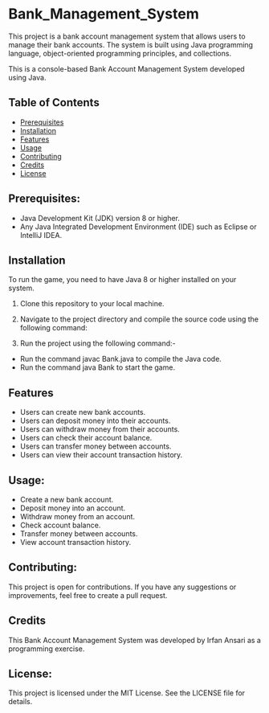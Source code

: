 # Bank_Management_System
This project is a bank account management system that allows users to manage their bank accounts. The system is built using Java programming language, object-oriented programming principles, and collections.

This is a console-based Bank Account Management System developed using Java.

## Table of Contents

- [Prerequisites](#prerequisites)
- [Installation](#installation)
- [Features](#features)
- [Usage](#usage)
- [Contributing](#contributing)
- [Credits](#credits)
- [License](#license)


## Prerequisites:

- Java Development Kit (JDK) version 8 or higher.
- Any Java Integrated Development Environment (IDE) such as Eclipse or IntelliJ IDEA.

## Installation

To run the game, you need to have Java 8 or higher installed on your system. 

1. Clone this repository to your local machine.

2. Navigate to the project directory and compile the source code using the following command:
3. Run the project using the following command:-

- Run the command javac Bank.java to compile the Java code.
- Run the command java Bank to start the game.


## Features

- Users can create new bank accounts.
- Users can deposit money into their accounts.
- Users can withdraw money from their accounts.
- Users can check their account balance.
- Users can transfer money between accounts.
- Users can view their account transaction history.

## Usage:

- Create a new bank account.
- Deposit money into an account.
- Withdraw money from an account.
- Check account balance.
- Transfer money between accounts.
- View account transaction history.

## Contributing:
This project is open for contributions. If you have any suggestions or improvements, feel free to create a pull request.

## Credits
This Bank Account Management System was developed by Irfan Ansari as a programming exercise.

## License:
This project is licensed under the MIT License. See the LICENSE file for details.
